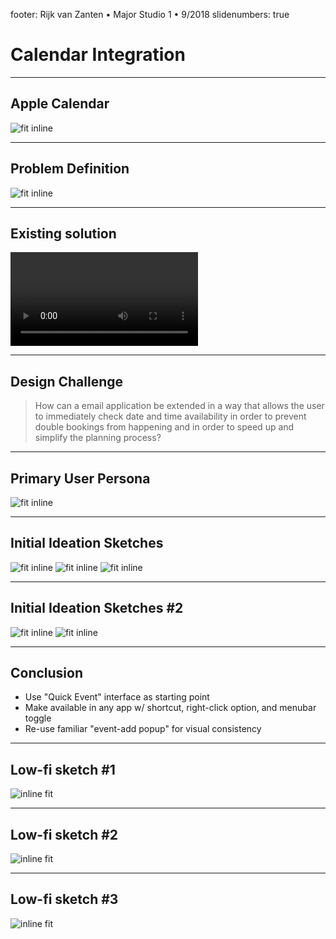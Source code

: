 footer: Rijk van Zanten • Major Studio 1 • 9/2018
slidenumbers: true

# Calendar Integration

---

## Apple Calendar

![fit inline](./apple-calendar.png)

---

## Problem Definition

![fit inline](./problem-flow.png)

---

## Existing solution

![fit inline autoplay muted loop](./apple-calendar-flow.mov)

---

## Design Challenge

> How can a email application be extended in a way that allows the user to immediately check date and time availability in order to prevent double bookings from happening and in order to speed up and simplify the planning process?

---

## Primary User Persona

![fit inline](./persona.png)

---

## Initial Ideation Sketches

![fit inline](./sketches/mobile-app.jpg) ![fit inline](./sketches/desktop-r-click.jpg) ![fit inline](./sketches/menubar.jpg)

---

## Initial Ideation Sketches #2

![fit inline](./sketches/nataly.jpeg) ![fit inline](./sketches/shefali.jpeg)

---

## Conclusion

* Use "Quick Event" interface as starting point
* Make available in any app w/ shortcut, right-click option, and menubar toggle
* Re-use familiar "event-add popup" for visual consistency

---

## Low-fi sketch #1

![inline fit](./sketches/low-fi-001.jpg)

---

## Low-fi sketch #2

![inline fit](./sketches/low-fi-002.jpg)

---

## Low-fi sketch #3

![inline fit](./sketches/med-fi-001.jpg)